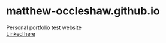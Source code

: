 # matthew-occleshaw.github.io
Personal portfolio test website  
[Linked here](https://matthew-occleshaw.github.io/)
